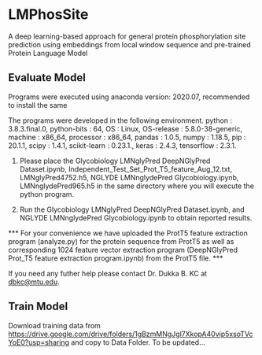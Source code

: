 # LMPhosSite
A deep learning-based approach for general protein phosphorylation site prediction using embeddings from local window sequence and pre-trained Protein Language Model 


## Evaluate Model
Programs were executed using anaconda version: 2020.07, recommended to install the same

The programs were developed in the following environment. python : 3.8.3.final.0, python-bits : 64, OS : Linux, OS-release : 5.8.0-38-generic, machine : x86_64, processor : x86_64, pandas : 1.0.5, numpy : 1.18.5, pip : 20.1.1, scipy : 1.4.1, scikit-learn : 0.23.1., keras : 2.4.3, tensorflow : 2.3.1.

1. Please place the Glycobiology LMNglyPred DeepNGlyPred Dataset.ipynb, Independent_Test_Set_Prot_T5_feature_Aug_12.txt, LMNglyPred4752.h5, NGLYDE LMNnglydePred Glycobiology.ipynb, LMNnglydePred965.h5  in the same directory where you will execute the python program.

2. Run the Glycobiology LMNglyPred DeepNGlyPred Dataset.ipynb, and NGLYDE LMNnglydePred Glycobiology.ipynb to obtain reported results.

*** For your convenience we have uploaded the ProtT5 feature extraction program (analyze.py) for the protein sequence from ProtT5 as well as corresponding 1024 feature vector extraction program (DeepNGlyPred Prot_T5 feature extraction program.ipynb) from the ProtT5 file. ***

If you need any futher help please contact Dr. Dukka B. KC at dbkc@mtu.edu.



## Train Model
Download training data from https://drive.google.com/drive/folders/1gBzmMNgJgl7XkopA40vip5xsoTVcYoE0?usp=sharing and copy to Data Folder.
To be updated...
